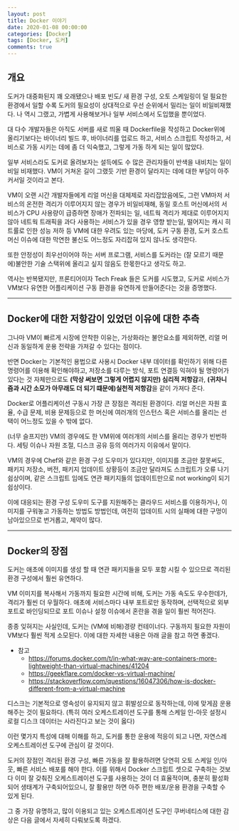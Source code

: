 ```yaml
---
layout: post
title: Docker 이야기
date: 2020-01-08 00:00:00
categories: [Docker]
tags: [Docker, 도커]
comments: true
---
```


## 개요

도커가 대중화된지 꽤 오래됐으나 배포 빈도/ 새 환경 구성, 오토 스케일링이 덜 필요한 환경에서 일할 수록 도커의 필요성이 상대적으로 우선 순위에서 밀리는 일이 비일비재했다.
나 역시 그랬고, 가볍게 사용해보거나 일부 서비스에서 도입했을 뿐이었다.

대 다수 개발자들은 아직도 서버를 새로 띄울 때 Dockerfile을 작성하고 Docker위에 올리기보다는 바이너리 빌드 후, 바이너리를 업로드 하고, 서비스 스크립트 작성하고, 서비스로 가동 시키는 데에 좀 더 익숙했고, 그렇게 가동 하게 되는 일이 많았다.

일부 서비스라도 도커로 올려보자는 설득에도 수 많은 관리자들이 반색을 내비치는 일이 비일 비재했다.
VM이 거쳐온 길이 그랬듯 기반 환경이 달라지는 데에 대한 부담이 아주 커서일 것이라고 본다.

VM이 오랜 시간 개발자들에게 리얼 머신을 대체제로 자리잡았음에도, 그런 VM마저 서비스의 온전한 격리가 이루어지지 않는 경우가 비일비재해, 동일 호스트 머신에서의 서비스가 CPU 사용량이 급증하면 장애가 전파되는 일, 네트웍 격리가 제대로 이루어지지 않아 네트웍 트래픽을 과다 사용하는 서비스가 있을 경우 영향 받는일, 떨어지는 캐시 히트률로 인한 성능 저하 등 VM에 대한 우려도 있는 마당에, 도커 구동 환경, 도커 호스트 머신 이슈에 대한 막연한 불신도 어느정도 자리잡혀 있지 않나도 생각한다.

또한 안정성이 최우선이어야 하는 서버 프로그램, 서비스를 도커라는 (잘 모르기 때문에)불안한 기술 스택위에 올리고 싶지 않음도 한몫한다고 생각도 하고.

역사는 반복됐지만, 프론티어이자 Tech Freak 들은 도커를 시도했고, 도커로 서비스가 VM보다 유연한 어플리케이션 구동 환경을 유연하게 만들어준다는 것을 증명했다.

---

## Docker에 대한 저항감이 있었던 이유에 대한 추측

그나마 VM이 빠르게 시장에 안착한 이유는, 가상화라는 불안요소를 제외하면, 리얼 머신과 동일하게 운용 전략을 가져갈 수 있다는 점이다.

반면 Docker는 기본적인 용법으로 사용시 Docker 내부 데이터를 확인하기 위해 다른 명령어를 이용해 확인해야하고, 저장소를 다루는 방식, 포트 연결등 익혀야 될 명령어가 있다는 것 자체만으로도 **(막상 써보면 그렇게 어렵지 않지만) 심리적 저항감**과, **(귀차니즘과 시간 소모가 아무래도 더 되기 떄문에)실천적 저항감**을 같이 가져다 준다.

Docker로 어플리케이션 구동시 가장 큰 장점은 격리된 환경이다. 리얼 머신은 자원 효율, 수급 문제, 비용 문제등으로 한 머신에 여러개의 인스턴스 혹은 서비스를 올리는 선택이 어느정도 있을 수 밖에 없다.

(너무 슬프지만) VM의 경우에도 한 VM위에 여러개의 서비스를 올리는 경우가 빈번하다. 세팅 이슈나 자원 조절, 디스크 공유 등의 여러가지 이유에서 말이다.

VM의 경우에 Chef와 같은 환경 구성 도우미가 있다지만, 이미지를 조금만 잘못써도, 패키지 저장소, 버전, 패키지 업데이트 상황등이 조금만 달라져도 스크립트가 오류 나기 쉽상이며, 같은 스크립트 임에도 연관 패키지들의 업데이트만으로 not working이 되기 쉽상이다.

이에 대응되는 환경 구성 도우미 도구를 지원해주는 클라우드 서비스를 이용하거나, 이미지를 구워놓고 가동하는 방법도 방법인데, 여전히 업데이트 시의 실패에 대한 구멍이 남아있으므로 번거롭고, 제약이 많다.

---

## Docker의 장점

도커는 애초에 이미지를 생성 할 때 연관 패키지들을 모두 포함 시킬 수 있으므로 격리된 환경 구성에서 훨씬 유연하다.

VM 이미지를 복사해서 가동까지 필요한 시간에 비해, 도커는 가동 속도도 우수한데가, 격리가 훨씬 더 우월하다. 애초에 서비스마다 내부 포트로만 동작하며, 선택적으로 외부 포트로 바인딩되므로 포트 이슈나 설정 이슈에서 혼란을 겪을 일이 훨씬 적어진다.

종종 잊혀지는 사실인데, 도커는 (VM에 비해)경량 컨테이너다. 구동까지 필요한 자원이 VM보다 훨씬 적게 소모된다.
이에 대한 자세한 내용은 아래 글을 참고 하면 좋겠다.

* 참고
  * <https://forums.docker.com/t/in-what-way-are-containers-more-lightweight-than-virtual-machines/41204>
  * <https://geekflare.com/docker-vs-virtual-machine/>
  * <https://stackoverflow.com/questions/16047306/how-is-docker-different-from-a-virtual-machine>


디스크는 기본적으로 영속성이 유지되지 않고 휘발성으로 동작하는데, 이에 맞게끔 운용해주는 것이 필요하다. (특히 여러 오케스트레이션 도구를 통해 스케일 인-아웃 설정시 로컬 디스크 데이터는 사라진다고 보는 것이 옳다)

이런 몇가지 특성에 대해 이해를 하고, 도커를 통한 운용에 적응이 되고 나면, 자연스레 오케스트레이션 도구에 관심이 갈 것이다.

도커의 장점인 격리된 환경 구성, 빠른 가동을 잘 활용하려면 당연히 오토 스케일 인/아웃, 빠른 서비스 배포를 해야 한다.
이를 위해서 Docker 스크립트 셋으로 구축하는 것보다 이미 잘 갖춰진 오케스트레이션 도구를 사용하는 것이 더 효율적이며, 충분히 활성화 되어 생태계가 구축되어있으니, 잘 활용만 하면 아주 편한 배포/운용 환경을 구축할 수 있게 된다.

그 중 가장 유명하고, 많이 이용되고 있는 오케스트레이션 도구인 쿠버네티스에 대한 감상은 다음 글에서 자세히 다뤄보도록 하겠다.